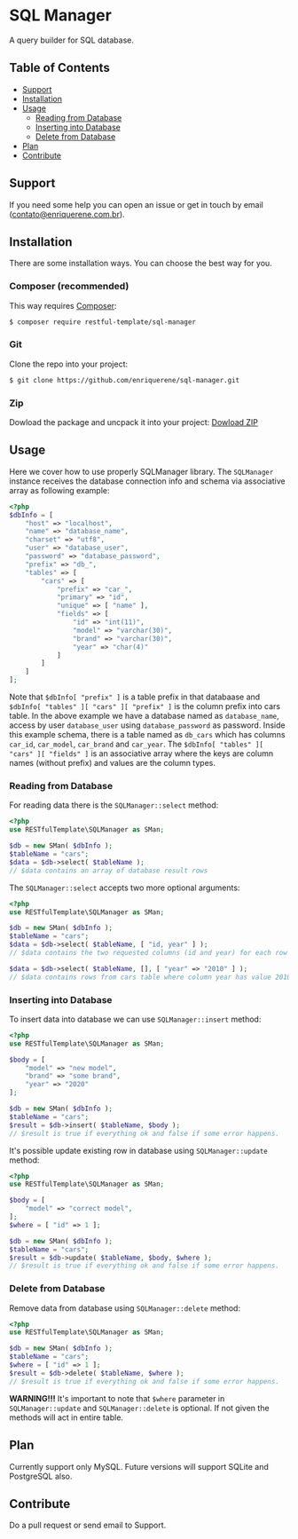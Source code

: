 # SQL Manager
A query builder for SQL database.

## Table of Contents
- [Support](https://github.com/enriquerene/sql-manager#support)
- [Installation](https://github.com/enriquerene/sql-manager#installation)
- [Usage](https://github.com/enriquerene/sql-manager#usage)
	+ [Reading from Database](https://github.com/enriquerene/sql-manager#reading-from-database)
	+ [Inserting into Database](https://github.com/enriquerene/sql-manager#inserting-into-database)
	+ [Delete from Database](https://github.com/enriquerene/sql-manager#delete-from-database)
- [Plan](https://github.com/enriquerene/sql-manager#plan)
- [Contribute](https://github.com/enriquerene/sql-manager#contribute)

## <a name="support"></a> Support
If you need some help you can open an issue or get in touch by email ([contato@enriquerene.com.br](mailto:contato@enriquerene.com.br)).

## <a name="installation"></a> Installation
There are some installation ways. You can choose the best way for you.

### Composer (recommended)
This way requires [Composer](https://getcomposer.org):
```bash
$ composer require restful-template/sql-manager
```

### Git
Clone the repo into your project:
```bash
$ git clone https://github.com/enriquerene/sql-manager.git
```

### Zip
Dowload the package and uncpack it into your project:
[Dowload ZIP](https://github.com/enriquerene/sql-manager/archive/main.zip)

## <a name="usage"></a> Usage
Here we cover how to use properly SQLManager library. The `SQLManager` instance receives the database connection info and schema via associative array as following example:
```php
<?php
$dbInfo = [
	"host" => "localhost",
	"name" => "database_name",
	"charset" => "utf8",
	"user" => "database_user",
	"password" => "database_password",
	"prefix" => "db_",
	"tables" => [
		"cars" => [
			"prefix" => "car_",
			"primary" => "id",
			"unique" => [ "name" ],
			"fields" => [
				"id" => "int(11)",
				"model" => "varchar(30)",
				"brand" => "varchar(30)",
				"year" => "char(4)"
			]
		]
	]
];
```
Note that `$dbInfo[ "prefix" ]` is a table prefix in that databaase and `$dbInfo[ "tables" ][ "cars" ][ "prefix" ]` is the column prefix into cars table. In the above example we have a database named as `database_name`, access by user `database_user` using `database_password` as password. Inside this example schema, there is a table named as `db_cars` which has columns `car_id`, `car_model`, `car_brand` and `car_year`. The `$dbInfo[ "tables" ][ "cars" ][ "fields" ]` is an associative array where the keys are column names (without prefix) and values are the column types.

### <a name="reading-from-database"></a> Reading from Database
For reading data there is the `SQLManager::select` method:
```php
<?php
use RESTfulTemplate\SQLManager as SMan;

$db = new SMan( $dbInfo );
$tableName = "cars";
$data = $db->select( $tableName );
// $data contains an array of database result rows
```

The `SQLManager::select` accepts two more optional arguments:
```php
<?php
use RESTfulTemplate\SQLManager as SMan;

$db = new SMan( $dbInfo );
$tableName = "cars";
$data = $db->select( $tableName, [ "id, year" ] );
// $data contains the two requested columns (id and year) for each row in cars table

$data = $db->select( $tableName, [], [ "year" => "2010" ] );
// $data contains rows from cars table where column year has value 2010
```

### <a name="inserting-into-database"></a> Inserting into Database
To insert data into database we can use `SQLManager::insert` method:
```php
<?php
use RESTfulTemplate\SQLManager as SMan;

$body = [
	"model" => "new model",
	"brand" => "some brand",
	"year" => "2020"
];

$db = new SMan( $dbInfo );
$tableName = "cars";
$result = $db->insert( $tableName, $body );
// $result is true if everything ok and false if some error happens.
```

It's possible update existing row in database using `SQLManager::update` method:
```php
<?php
use RESTfulTemplate\SQLManager as SMan;

$body = [
	"model" => "correct model",
];
$where = [ "id" => 1 ];

$db = new SMan( $dbInfo );
$tableName = "cars";
$result = $db->update( $tableName, $body, $where );
// $result is true if everything ok and false if some error happens.
```

### <a name="delete-from-database"></a> Delete from Database
Remove data from database using `SQLManager::delete` method:
```php
<?php
use RESTfulTemplate\SQLManager as SMan;

$db = new SMan( $dbInfo );
$tableName = "cars";
$where = [ "id" => 1 ];
$result = $db->delete( $tableName, $where );
// $result is true if everything ok and false if some error happens.
```
**WARNING!!!** It's important to note that `$where` parameter in `SQLManager::update` and  `SQLManager::delete` is optional. If  not given the methods will act in entire table.

## <a name="plan"></a> Plan
Currently support only MySQL. Future versions will support SQLite and PostgreSQL also.

## <a name="contribute"></a> Contribute
Do a pull request or send email to Support.
